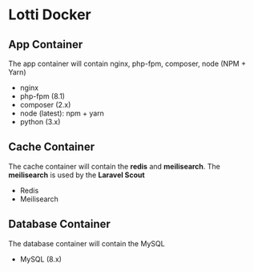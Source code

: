 # Lotti Docker

## App Container

The app container will contain nginx, php-fpm, composer, node (NPM + Yarn)
- nginx
- php-fpm (8.1)
- composer (2.x)
- node (latest): npm + yarn
- python (3.x)

## Cache Container

The cache container will contain the **redis** and **meilisearch**.
The **meilisearch** is used by the **Laravel Scout**
- Redis
- Meilisearch

## Database Container

The database container will contain the MySQL
- MySQL (8.x)